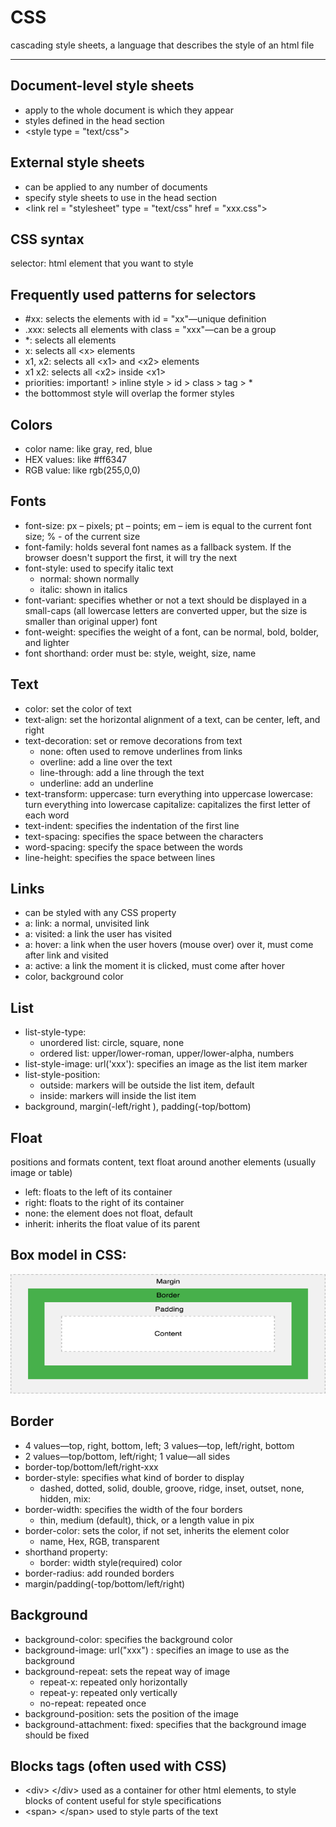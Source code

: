 # CSS

cascading style sheets, a language that describes the style of an html file

---

## Document-level style sheets

* apply to the whole document is which they appear
* styles defined in the head section
* &lt;style type = &quot;text/css&quot;&gt;

## External style sheets

* can be applied to any number of documents
* specify style sheets to use in the head section
* &lt;link rel = &quot;stylesheet&quot; type = &quot;text/css&quot; href = &quot;xxx.css&quot;&gt;

## CSS syntax

selector: html element that you want to style


## Frequently used patterns for selectors

* #xx: selects the elements with id = &quot;xx&quot;—unique definition
* .xxx: selects all elements with class = &quot;xxx&quot;—can be a group
* *: selects all elements
* x: selects all &lt;x&gt; elements
* x1, x2: selects all &lt;x1&gt; and &lt;x2&gt; elements
* x1 x2: selects all &lt;x2&gt; inside &lt;x1&gt;
* priorities: important! &gt; inline style &gt; id &gt; class &gt; tag &gt; \*
* the bottommost style will overlap the former styles

## Colors

* color name: like gray, red, blue
* HEX values: like #ff6347
* RGB value: like rgb(255,0,0)

## Fonts

* font-size: px – pixels; pt – points; em – iem is equal to the current font size; % - of the current size
* font-family: holds several font names as a fallback system. If the browser doesn&#39;t support the first, it will try the next
* font-style: used to specify italic text
  * normal: shown normally
  * italic: shown in italics
* font-variant: specifies whether or not a text should be displayed in a small-caps (all lowercase letters are converted upper, but the size is smaller than original upper) font
* font-weight: specifies the weight of a font, can be normal, bold, bolder, and lighter
* font shorthand: order must be: style, weight, size, name

## Text

* color: set the color of text
* text-align: set the horizontal alignment of a text, can be center, left, and right
* text-decoration: set or remove decorations from text
  * none: often used to remove underlines from links
  * overline: add a line over the text
  * line-through: add a line through the text
  * underline: add an underline
* text-transform:
  uppercase: turn everything into uppercase
  lowercase: turn everything into lowercase
  capitalize: capitalizes the first letter of each word
* text-indent: specifies the indentation of the first line
* text-spacing: specifies the space between the characters
* word-spacing: specify the space between the words
* line-height: specifies the space between lines

## Links

* can be styled with any CSS property
* a: link: a normal, unvisited link
* a: visited: a link the user has visited
* a: hover: a link when the user hovers (mouse over) over it, must come after link and visited
* a: active: a link the moment it is clicked, must come after hover
* color, background color

## List
* list-style-type:
  * unordered list: circle, square, none
  * ordered list: upper/lower-roman, upper/lower-alpha, numbers
* list-style-image: url(&#39;xxx&#39;): specifies an image as the list item marker
* list-style-position:
  * outside: markers will be outside the list item, default
  * inside: markers will inside the list item
* background, margin(-left/right ), padding(-top/bottom)

## Float
positions and formats content, text float around another elements (usually image or table)

* left: floats to the left of its container
* right: floats to the right of its container
* none: the element does not float, default
* inherit: inherits the float value of its parent

## Box model in CSS:

![](boarder.png)

## Border

* 4 values—top, right, bottom, left; 3 values—top, left/right, bottom
* 2 values—top/bottom, left/right; 1 value—all sides
* border-top/bottom/left/right-xxx
* border-style: specifies what kind of border to display 
  * dashed, dotted, solid, double, groove, ridge, inset, outset, none, hidden, mix:
* border-width: specifies the width of the four borders
  * thin, medium (default), thick, or a length value in pix
* border-color: sets the color, if not set, inherits the element color
  * name, Hex, RGB, transparent
* shorthand property:
  * border: width style(required) color
* border-radius: add rounded borders
* margin/padding(-top/bottom/left/right)

## Background

* background-color: specifies the background color
* background-image: url(&quot;xxx&quot;) : specifies an image to use as the background
* background-repeat: sets the repeat way of image
  * repeat-x: repeated only horizontally
  * repeat-y: repeated only vertically
  * no-repeat: repeated once
* background-position: sets the position of the image
* background-attachment: fixed: specifies that the background image should be fixed

## Blocks tags (often used with CSS)

* &lt;div&gt; &lt;/div&gt; used as a container for other html elements, to style blocks of content
  useful for style specifications
* &lt;span&gt; &lt;/span&gt; used to style parts of the text
